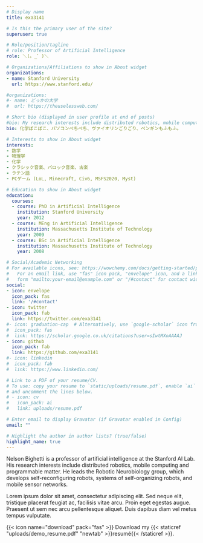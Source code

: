 ```yaml
---
# Display name
title: exa3141

# Is this the primary user of the site?
superuser: true

# Role/position/tagline
# role: Professor of Artificial Intelligence
role: ＼(。_゜)＼

# Organizations/Affiliations to show in About widget
organizations:
- name: Stanford University
  url: https://www.stanford.edu/

#organizations:
#- name: どっかの大学
#  url: https://theuselessweb.com/

# Short bio (displayed in user profile at end of posts)
#bio: My research interests include distributed robotics, mobile computing and programmable matter.
bio: 化学ぽこぽこ、パソコンぺちぺち、ヴァイオリンごりごり、ペンギンもふもふ。

# Interests to show in About widget
interests:
- 数学
- 物理学
- 化学
- クラシック音楽、バロック音楽、古楽
- ラテン語
- PCゲーム (LoL, Minecraft, Civ6, MSFS2020, Myst)

# Education to show in About widget
education:
  courses:
  - course: PhD in Artificial Intelligence
    institution: Stanford University
    year: 2012
  - course: MEng in Artificial Intelligence
    institution: Massachusetts Institute of Technology
    year: 2009
  - course: BSc in Artificial Intelligence
    institution: Massachusetts Institute of Technology
    year: 2008

# Social/Academic Networking
# For available icons, see: https://wowchemy.com/docs/getting-started/page-builder/#icons
#   For an email link, use "fas" icon pack, "envelope" icon, and a link in the
#   form "mailto:your-email@example.com" or "/#contact" for contact widget.
social:
- icon: envelope
  icon_pack: fas
  link: '/#contact'
- icon: twitter
  icon_pack: fab
  link: https://twitter.com/exa3141
#- icon: graduation-cap  # Alternatively, use `google-scholar` icon from `ai` icon pack
#  icon_pack: fas
#  link: https://scholar.google.co.uk/citations?user=sIwtMXoAAAAJ
- icon: github
  icon_pack: fab
  link: https://github.com/exa3141
#- icon: linkedin
#  icon_pack: fab
#  link: https://www.linkedin.com/

# Link to a PDF of your resume/CV.
# To use: copy your resume to `static/uploads/resume.pdf`, enable `ai` icons in `params.toml`, 
# and uncomment the lines below.
# - icon: cv
#   icon_pack: ai
#   link: uploads/resume.pdf

# Enter email to display Gravatar (if Gravatar enabled in Config)
email: ""

# Highlight the author in author lists? (true/false)
highlight_name: true
---
```


Nelson Bighetti is a professor of artificial intelligence at the Stanford AI Lab. His research interests include distributed robotics, mobile computing and programmable matter. He leads the Robotic Neurobiology group, which develops self-reconfiguring robots, systems of self-organizing robots, and mobile sensor networks.

Lorem ipsum dolor sit amet, consectetur adipiscing elit. Sed neque elit, tristique placerat feugiat ac, facilisis vitae arcu. Proin eget egestas augue. Praesent ut sem nec arcu pellentesque aliquet. Duis dapibus diam vel metus tempus vulputate.

{{< icon name="download" pack="fas" >}} Download my {{< staticref "uploads/demo_resume.pdf" "newtab" >}}resumé{{< /staticref >}}.
